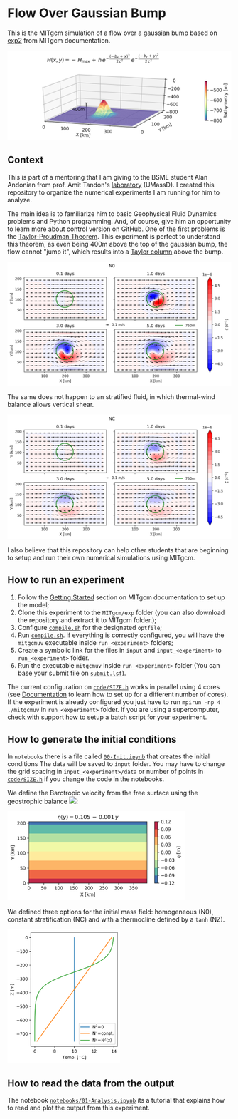 # Flow Over Gaussian Bump

This is the MITgcm simulation of a flow over a gaussian bump based on [exp2](https://github.com/MITgcm/MITgcm/tree/master/verification/exp2) from MITgcm documentation. 


<img src="https://github.com/iuryt/gaussian_bump/blob/main/notebooks/img/Init_BAT.png" data-canonical-src="https://github.com/iuryt/gaussian_bump/blob/main/notebooks/img/Init_BAT.png" width="600" height="auto" />

## Context

This is part of a mentoring that I am giving to the BSME student Alan Andonian from prof. Amit Tandon's [laboratory](https://tandonlab.sites.umassd.edu/people/) (UMassD). I created this repository to organize the numerical experiments I am running for him to analyze. 

The main idea is to familiarize him to basic Geophysical Fluid Dynamics problems and Python programming. And, of course, give him an opportunity to learn more about control version on GitHub. One of the first problems is the [Taylor-Proudman Theorem](https://en.wikipedia.org/wiki/Taylor%E2%80%93Proudman_theorem). This experiment is perfect to understand this theorem, as even being 400m above the top of the gaussian bump, the flow cannot "jump it", which results into a [Taylor column](https://en.wikipedia.org/wiki/Taylor_column) above the bump. 

<img src="https://github.com/iuryt/gaussian_bump/blob/main/notebooks/img/quiver_zeta_13m_N0.png" data-canonical-src="https://github.com/iuryt/gaussian_bump/blob/main/notebooks/img/quiver_zeta_13m_N0.png" width="600" height="auto" />

The same does not happen to an stratified fluid, in which thermal-wind balance allows vertical shear.


<img src="https://github.com/iuryt/gaussian_bump/blob/main/notebooks/img/quiver_zeta_13m_NC.png" data-canonical-src="https://github.com/iuryt/gaussian_bump/blob/main/notebooks/img/quiver_zeta_13m_NC.png" width="600" height="auto" />

I also believe that this repository can help other students that are beginning to setup and run their own numerical simulations using MITgcm. 


## How to run an experiment

1. Follow the [Getting Started](https://mitgcm.readthedocs.io/en/latest/getting_started/getting_started.html) section on MITgcm documentation to set up the model;
2. Clone this experiment to the `MITgcm/exp` folder (you can also download the repository and extract it to MITgcm folder.);
3. Configure [`compile.sh`](https://github.com/iuryt/gaussian_bump/blob/main/compile.sh) for the designated `optfile`;
4. Run [`compile.sh`](https://github.com/iuryt/gaussian_bump/blob/main/compile.sh). If everything is correctly configured, you will have the `mitgcmuv` executable inside `run_<experiment>` folders; 
5. Create a symbolic link for the files in `input` and `input_<experiment>` to `run_<experiment>` folder.
6. Run the executable `mitgcmuv` inside `run_<experiment>` folder (You can base your submit file on [`submit.lsf`](https://github.com/iuryt/gaussian_bump/blob/main/input/submit.lsf)).

The current configuration on [`code/SIZE.h`](https://github.com/iuryt/gaussian_bump/blob/main/code/SIZE.h) works in parallel using 4 cores (see [Documentation](https://mitgcm.readthedocs.io/en/latest/) to learn how to set up for a different number of cores).
If the experiment is already configured you just have to run `mpirun -np 4 ./mitgcmuv` in `run_<experiment>` folder.
If you are using a supercomputer, check with support how to setup a batch script for your experiment.

## How to generate the initial conditions

In `notebooks` there is a file called [`00-Init.ipynb`](https://github.com/iuryt/gaussian_bump/blob/main/notebooks/00-Init.ipynb) that creates the initial conditions
The data will be saved to `input` folder. You may have to change the grid spacing in `input_<experiment>/data` or number of points in [`code/SIZE.h`](https://github.com/iuryt/gaussian_bump/blob/main/code/SIZE.h) if you change the code in the notebooks.

We define the Barotropic velocity from the free surface using the geostrophic balance <img src="https://render.githubusercontent.com/render/math?math=u = -\dfrac{g}{f}\dfrac{d\eta}{dy}">:

<img src="https://github.com/iuryt/gaussian_bump/blob/main/notebooks/img/Init_ETA.png" data-canonical-src="https://github.com/iuryt/gaussian_bump/blob/main/notebooks/img/Init_BAT.png" width="auto" height="200" />

We defined three options for the initial mass field: homogeneous (N0), constant stratification (NC) and with a thermocline defined by a `tanh` (NZ).

<img src="https://github.com/iuryt/gaussian_bump/blob/main/notebooks/img/Init_Temp.png" data-canonical-src="https://github.com/iuryt/gaussian_bump/blob/main/notebooks/img/Init_BAT.png" width="auto" height="300" />


## How to read the data from the output

The notebook [`notebooks/01-Analysis.ipynb`](https://github.com/iuryt/gaussian_bump/blob/main/notebooks/01-Analysis.ipynb) its a tutorial that explains how to read and plot the output from this experiment.



